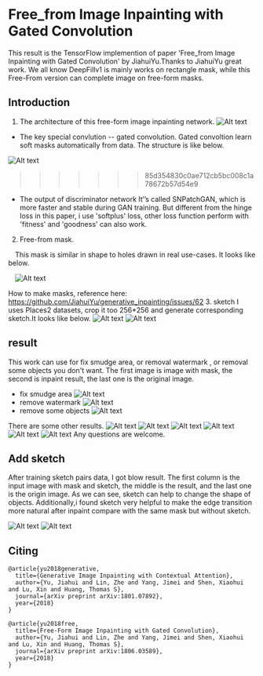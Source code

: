 # Free_from Image Inpainting with Gated Convolution
This result is the TensorFlow implemention of  paper 'Free_from Image Inpainting with Gated Convolution' by JiahuiYu.Thanks to JiahuiYu great work.
We all know DeepFillv1 is mainly works on rectangle mask, while this Free-From version can complete image on free-form masks.

## Introduction

1. The architecture of this free-form image inpainting network.
![Alt text](./imgs/net.PNG)
*  The key special convlution -- gated convolution.
Gated convoltion learn soft masks automatically from data. The structure is like below.

![Alt text](./imgs/gated_conv.PNG)

>>>>>>> 85d354830c0ae712cb5bc008c1a78672b57d54e9
*  The output of discriminator network
It‘’s called SNPatchGAN, which is more faster and stable during GAN training. But different from the hinge loss in this paper, i use 'softplus' loss, other loss function perform with 'fitness' and 'goodness' can also work.
2. Free-from mask.

&emsp;This mask is similar in shape to holes drawn in real use-cases. It looks like below.

 &emsp;![Alt text](./imgs/freemask2.png)
 
How to make masks, reference here: https://github.com/JiahuiYu/generative_inpainting/issues/62
3. sketch
I uses Places2 datasets, crop it too 256*256 and generate corresponding sketch.It looks like below.
![Alt text](./imgs/00002052_concat.png)
![Alt text](./imgs/00002852_concat.png)

## result
This work can use for fix smudge area, or removal watermark , or removal some objects you don't want.
The first image is image with mask, the second is inpaint result, the last one is the original image.
* fix smudge area
![Alt text](./imgs/wooden_out_194_992000_fm.png)
* remove watermark
![Alt text](./imgs/wooden_out_194_992000_googlein_fm2.png)
* remove some objects
![Alt text](./imgs/test2_out_194_998000.png)

There are some other results.
![Alt text](./imgs/00001738_out_incp.png)
![Alt text](./imgs/00001718_out_incp.png)
![Alt text](./imgs/00003233_out_194_998000.png)
![Alt text](./imgs/00004809_out_194_992000_m1_7.png)
![Alt text](./imgs/sk1_out_035_732_2_concat.png)
![Alt text](./imgs/test6_out_172_94000.png)
Any questions are welcome.

## Add sketch
After training sketch pairs data, I got blow result.
The first column is the input image with mask and sketch, the middle is the result, and the last one is the origin image. As we can see, sketch can help to change the shape of objects. Additionally,i found sketch very helpful to make the edge transition more natural after inpaint compare with the same mask but without sketch.

![Alt text](./imgs/212_12301_out_035_732_2_concat.png)
![Alt text](./imgs/man3_out_035_732_2_concat.png)
## Citing
```
@article{yu2018generative,
  title={Generative Image Inpainting with Contextual Attention},
  author={Yu, Jiahui and Lin, Zhe and Yang, Jimei and Shen, Xiaohui and Lu, Xin and Huang, Thomas S},
  journal={arXiv preprint arXiv:1801.07892},
  year={2018}
}

@article{yu2018free,
  title={Free-Form Image Inpainting with Gated Convolution},
  author={Yu, Jiahui and Lin, Zhe and Yang, Jimei and Shen, Xiaohui and Lu, Xin and Huang, Thomas S},
  journal={arXiv preprint arXiv:1806.03589},
  year={2018}
}
```

